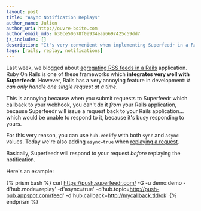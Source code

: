 ```yaml
---
layout: post
title: "Async Notification Replays"
author_name: Julien
author_uri: http://ouvre-boite.com
author_email_md5: b30ce50678f0e934eaa6697425c59dd7
js_includes: []
description: "It's very convenient when implementing Superfeedr in a Rails application to be able to replay notification asynchronously."
tags: [rails, replay, notifications]
---
```


Last week, we blogged about [agregating RSS feeds in a Rails](http://blog.superfeedr.com/consuming-rss-feeds-rails/) application. Ruby On Rails is one of these frameworks which **integrates very well with Superfeedr**. However, Rails has a very annoying feature in development: *it can only handle one single request at a time*.

This is annoying because when you submit requests to Superfeedr which callback to your webhook, you can't do it *from* your Rails application, because Superfeedr will issue a request back to your Rails application... which would be unable to respond to it, because it's busy responding to yours.

For this very reason, you can use `hub.verify` with both `sync` and `async` values. Today we're also adding `async=true` when [replaying a request](http://blog.superfeedr.com/replaying-notifications/).

Basically, Superfeedr will respond to your request *before* replaying the notification. 

Here's an example:

{% prism bash %}
curl https://push.superfeedr.com/ 
  -G 
  -u demo:demo 
  -d'hub.mode=replay' 
  -d'async=true' 
  -d'hub.topic=http://push-pub.appspot.com/feed' 
  -d'hub.callback=http://mycallback.tld/ok'
{% endprism %}

